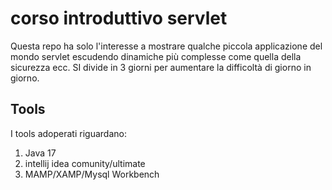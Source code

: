 #  corso introduttivo servlet
Questa repo ha solo l'interesse a mostrare qualche piccola applicazione del mondo servlet escudendo dinamiche più complesse come quella della sicurezza ecc.
SI divide in 3 giorni per aumentare la difficoltà di giorno in giorno.

## Tools
I tools adoperati riguardano:
  1. Java 17
  2. intellij idea comunity/ultimate
  3. MAMP/XAMP/Mysql Workbench
